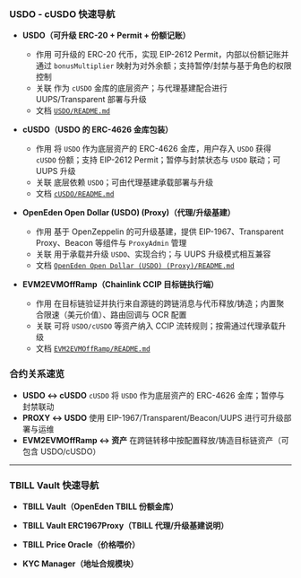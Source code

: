 ### USDO - cUSDO 快速导航

- **USDO（可升级 ERC-20 + Permit + 份额记账）**  
  - 作用 可升级的 ERC-20 代币，实现 EIP-2612 Permit，内部以份额记账并通过 `bonusMultiplier` 映射为对外余额；支持暂停/封禁与基于角色的权限控制
  - 关联 作为 `cUSDO` 金库的底层资产；与代理基建配合进行 UUPS/Transparent 部署与升级
  - 文档 [`USDO/README.md`](USDO/README.md)

- **cUSDO（USDO 的 ERC-4626 金库包装）**  
  - 作用 将 `USDO` 作为底层资产的 ERC-4626 金库，用户存入 `USDO` 获得 `cUSDO` 份额；支持 EIP-2612 Permit；暂停与封禁状态与 `USDO` 联动；可 UUPS 升级
  - 关联 底层依赖 `USDO`；可由代理基建承载部署与升级
  - 文档 [`cUSDO/README.md`](cUSDO/README.md)

- **OpenEden Open Dollar (USDO) (Proxy)（代理/升级基建）**  
  - 作用 基于 OpenZeppelin 的可升级基建，提供 EIP-1967、Transparent Proxy、Beacon 等组件与 `ProxyAdmin` 管理
  - 关联 用于承载并升级 `USDO`、实现合约；与 UUPS 升级模式相互兼容
  - 文档 [`OpenEden Open Dollar (USDO) (Proxy)/README.md`](OpenEden%20Open%20Dollar%20(USDO)%20(Proxy)/README.md)

- **EVM2EVMOffRamp（Chainlink CCIP 目标链执行端）**  
  - 作用 在目标链验证并执行来自源链的跨链消息与代币释放/铸造；内置聚合限速（美元价值）、路由回调与 OCR 配置
  - 关联 可将 `USDO/cUSDO` 等资产纳入 CCIP 流转规则；按需通过代理承载升级 
  - 文档 [`EVM2EVMOffRamp/README.md`](EVM2EVMOffRamp/README.md)


### 合约关系速览

- **USDO ↔ cUSDO** `cUSDO` 将 `USDO` 作为底层资产的 ERC-4626 金库；暂停与封禁联动
- **PROXY ↔ USDO** 使用 EIP-1967/Transparent/Beacon/UUPS 进行可升级部署与运维
- **EVM2EVMOffRamp ↔ 资产** 在跨链转移中按配置释放/铸造目标链资产（可包含 USDO/cUSDO）

---

### TBILL Vault 快速导航

- **TBILL Vault（OpenEden TBILL 份额金库）**  


- **TBILL Vault ERC1967Proxy（TBILL 代理/升级基建说明）**  


- **TBILL Price Oracle（价格喂价）**  


- **KYC Manager（地址合规模块）**  

